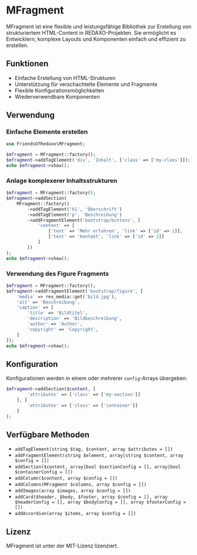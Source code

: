 # MFragment

MFragment ist eine flexible und leistungsfähige Bibliothek zur Erstellung von strukturiertem HTML-Content in REDAXO-Projekten. Sie ermöglicht es Entwicklern, komplexe Layouts und Komponenten einfach und effizient zu erstellen.

## Funktionen

- Einfache Erstellung von HTML-Strukturen
- Unterstützung für verschachtelte Elemente und Fragmente
- Flexible Konfigurationsmöglichkeiten
- Wiederverwendbare Komponenten

## Verwendung

### Einfache Elemente erstellen

```php
use FriendsOfRedaxo\MFragment;

$mfragment = MFragment::factory();
$mfragment->addTagElement('div', 'Inhalt', ['class' => ['my-class']]);
echo $mfragment->show();
```

### Anlage komplexerer Inhaltsstrukturen

```php
$mfragment = MFragment::factory();
$mfragment->addSection(
    MFragment::factory()
        ->addTagElement('h1', 'Überschrift')
        ->addTagElement('p', 'Beschreibung')
        ->addFragmentElement('bootstrap/buttons', [
            'content' => [
                ['text' => 'Mehr erfahren', 'link' => ['id' => 1]],
                ['text' => 'Kontakt', 'link' => ['id' => 2]]
            ]
        ])
);
echo $mfragment->show();
```

### Verwendung des Figure Fragments

```php
$mfragment = MFragment::factory();
$mfragment->addFragmentElement('bootstrap/figure', [
    'media' => rex_media::get('bild.jpg'),
    'alt' => 'Beschreibung',
    'caption' => [
        'title' => 'Bildtitel',
        'description' => 'Bildbeschreibung',
        'author' => 'Author',
        'copyright' => 'Copyright',
    ]
]);
echo $mfragment->show();
```

## Konfiguration

Konfigurationen werden in einem oder mehrerer `config`-Arrays übergeben:

```php
$mfragment->addSection($content, [
        'attributes' => ['class' => ['my-section']]
    ], [
        'attributes' => ['class' => ['container']]
    ]
);
```

## Verfügbare Methoden

- `addTagElement(string $tag, $content, array $attributes = [])`
- `addFragmentElement(string $element, array|string $content, array $config = [])`
- `addSection($content, array|bool $sectionConfig = [], array|bool $containerConfig = [])`
- `addColumn($content, array $config = [])`
- `addColumns(MFragment $columns, array $config = [])`
- `addImages(array $images, array $config = [])`
- `addCard($header, $body, $footer, array $config = [], array $headerConfig = [], array $bodyConfig = [], array $footerConfig = [])`
- `addAccordion(array $items, array $config = [])`

## Lizenz

MFragment ist unter der MIT-Lizenz lizenziert.
```
